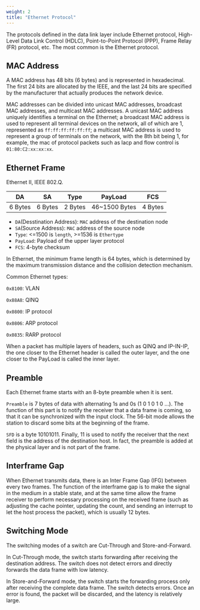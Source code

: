 ```yaml
---
weight: 2
title: "Ethernet Protocol"
---
```


The protocols defined in the data link layer include Ethernet protocol, High-Level Data Link Control (HDLC), Point-to-Point Protocol (PPP), Frame Relay (FR) protocol, etc. The most common is the Ethernet protocol.

<!--more-->

## MAC Address

A MAC address has 48 bits (6 bytes) and is represented in hexadecimal. The first 24 bits are allocated by the IEEE, and the last 24 bits are specified by the manufacturer that actually produces the network device.

MAC addresses can be divided into unicast MAC addresses, broadcast MAC addresses, and multicast MAC addresses. A unicast MAC address uniquely identifies a terminal on the Ethernet; a broadcast MAC address is used to represent all terminal devices on the network, all of which are 1, represented as `ff:ff:ff:ff:ff:ff`; a multicast MAC address is used to represent a group of terminals on the network, with the 8th bit being 1, for example, the mac of protocol packets such as lacp and flow control is `01:80:C2:xx:xx:xx`.

## Ethernet Frame

Ethernet II, IEEE 802.Q.

|   DA    |   SA    |  Type   |    PayLoad    |   FCS   |
| :-----: | :-----: | :-----: | :-----------: | :-----: |
| 6 Bytes | 6 Bytes | 2 Bytes | 46~1500 Bytes | 4 Bytes |

+ `DA`(Desstination Address): `MAC` address of the destination node
+ `SA`(Source Address): `MAC` address of the source node
+ `Type`: <=1500 is `length`, >=1536 is `Ethertype`
+ `PayLoad`: Payload of the upper layer protocol
+ `FCS`: 4-byte checksum

In Ethernet, the minimum frame length is 64 bytes, which is determined by the maximum transmission distance and the collision detection mechanism.

Common Ethernet types:

`0x8100`: VLAN

`0x88A8`: QINQ

`0x0800`: IP protocol

`0x0806`: ARP protocol

`0x0835`: RARP protocol

When a packet has multiple layers of headers, such as QINQ and IP-IN-IP, the one closer to the Ethernet header is called the outer layer, and the one closer to the PayLoad is called the inner layer.

## Preamble
Each Ethernet frame starts with an 8-byte preamble when it is sent.

`Preamble` is 7 bytes of data with alternating 1s and 0s (1 0 1 0 1 0 ...). The function of this part is to notify the receiver that a data frame is coming, so that it can be synchronized with the input clock. The 56-bit mode allows the station to discard some bits at the beginning of the frame.

`SFD` is a byte 10101011. Finally, 11 is used to notify the receiver that the next field is the address of the destination host. In fact, the preamble is added at the physical layer and is not part of the frame.

## Interframe Gap

When Ethernet transmits data, there is an Inter Frame Gap (IFG) between every two frames. The function of the interframe gap is to make the signal in the medium in a stable state, and at the same time allow the frame receiver to perform necessary processing on the received frame (such as adjusting the cache pointer, updating the count, and sending an interrupt to let the host process the packet), which is usually 12 bytes.

## Switching Mode

The switching modes of a switch are Cut-Through and Store-and-Forward.

In Cut-Through mode, the switch starts forwarding after receiving the destination address. The switch does not detect errors and directly forwards the data frame with low latency.

In Store-and-Forward mode, the switch starts the forwarding process only after receiving the complete data frame. The switch detects errors. Once an error is found, the packet will be discarded, and the latency is relatively large.
